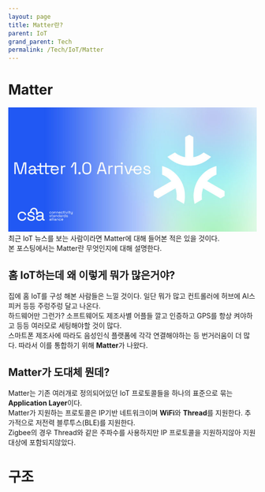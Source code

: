 ```yaml
---
layout: page
title: Matter란?
parent: IoT
grand_parent: Tech
permalink: /Tech/IoT/Matter
---
```


# Matter
![mark](../../../assets/matter_mark.jpeg)
최근 IoT 뉴스를 보는 사람이라면 Matter에 대해 들어본 적은 있을 것이다.  
본 포스팅에서는 Matter란 무엇인지에 대해 설명한다.  

## 홈 IoT하는데 왜 이렇게 뭐가 많은거야?

집에 홈 IoT를 구성 해본 사람들은 느낄 것이다. 일단 뭐가 많고 컨트롤러에 허브에 AI스피커 등등 주렁주렁 달고 나온다.  
하드웨어만 그런가? 소프트웨어도 제조사별 어플들 깔고 인증하고 GPS를 항상 켜야하고 등등 여러모로 세팅해야할 것이 많다.  
스마트폰 제조사에 따라도 음성인식 플랫폼에 각각 연결해야하는 등 번거러움이 더 많다. 
따라서 이를 통합하기 위해 **Matter**가 나왔다.  

## Matter가 도대체 뭔데?  

Matter는 기존 여러개로 정의되어있던 IoT 프로토콜들을 하나의 표준으로 묶는 **Application Layer**이다.  
Matter가 지원하는 프로토콜은 IP기반 네트워크이며 **WiFi**와 **Thread**를 지원한다. 추가적으로 저전력 블루투스(BLE)를 지원한다.  
Zigbee의 경우 Thread와 같은 주파수를 사용하지만 IP 프로토콜을 지원하지않아 지원 대상에 포함되지않았다.  



# 구조


